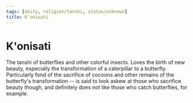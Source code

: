 ```yaml
---
tags: [deity, religion/tanshi, status/unknown]
title: K'onisati
---
```


# K'onisati

The tanshi of butterflies and other colorful insects. Loves the birth of new beauty, especially the transformation of a caterpillar to a butterfly. Particularly fond of the sacrifice of cocoons and other remains of the butterfly's transformation -- is said to look askew at those who sacrifice beauty though, and definitely does not like those who catch butterflies, for example.


